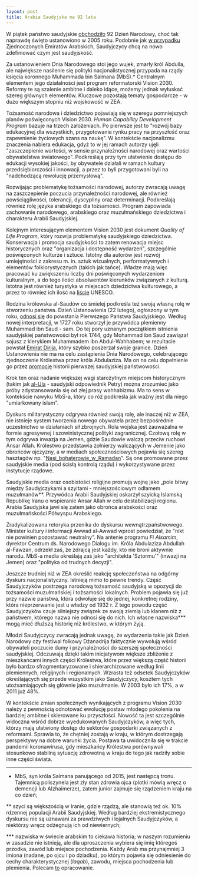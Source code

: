 ```yaml
---
layout: post
title: Arabia Saudyjska ma 92 lata
---
```


W piątek państwo saudyjskie [obchodziło](https://english.alarabiya.net/News/gulf/2022/09/23/Saudi-Arabia-s-92nd-National-Day-Fireworks-air-shows-marks-country-s-founding-) 92 Dzień Narodowy, choć tak naprawdę święto ustanowiono w 2005 roku. Podobnie jak [w przypadku](https://abumarkey.github.io/arabizmy/zea-nacjonalizm/) Zjednoczonych Emiratów Arabskich, Saudyjczycy chcą na nowo zdefiniować czym jest saudyjskość.  

Za ustanowieniem Dnia Narodowego stoi jego wujek, zmarły król Abdulla, ale największe nasilenie się polityki nacjonalistycznej przypada na rządy księcia koronnego Muhammada bin Salmana (MbS).* Centralnym elementem jego działalności jest program reformatorski Vision 2030. Reformy te są szalenie ambitne i daleko idące, możemy jednak wyłuskać szereg głównych elementów. Kluczowe pozostają tematy gospodarcze - w dużo większym stopniu niż wojskowość w ZEA. 

Tożsamość narodowa i dziedzictwo pojawiają się w szeregu pomniejszych planów poświęconych Vision 2030. *Human Capability Development Program* bazuje na trzech założeniach. Po pierwsze jest to "rozwój bazy edukacyjnej dla wszystkich, przygotowanie rynku pracy na przyszłość oraz zapewnienie życiowych szans na naukę". W kontekście nacjonalizmu znaczenia nabiera edukacja, gdyż to w jej ramach autorzy ujęli "zaszczepienie wartości, w sensie przynależności narodowej oraz wartości obywatelstwa światowego". Podkreślają przy tym ułatwienie dostępu do edukacji wysokiej jakości, by obywatele działali w ramach kultury przedsiębiorczości i innowacji, a przez to byli przygotowani byli na "nadchodzącą rewolucję przemysłową".

Rozwijając problematykę tożsamości narodowej, autorzy zwracają uwagę na zaszczepienie poczucia przynależności narodowej, ale również powściągliwości, tolerancji, dyscypliny oraz determinacji. Podkreślają również rolę języka arabskiego dla tożsamości. Program zapowiada zachowanie narodowego, arabskiego oraz muzułmańskiego dziedzictwa i charakteru Arabii Saudyjskiej. 

Kolejnym interesującym elementem Vision 2030 jest dokument *Quality of Life Program*, który rozwija problematykę saudyjskiego dziedzictwa. Konserwacja i promocja saudyjskości to zatem renowacja miejsc historycznych oraz "organizacja i dostępność wydarzeń", szczególnie poświęconych kulturze i sztuce. Istotny dla autorów jest rozwój umiejętności z zakresu m. in.  sztuk wizualnych, performatywnych i elementów folklorystycznych (takich jak tańce). Władze mają więc pracować ku zwiększeniu liczby dni poświęconych wydarzeniom kulturalnym, a do tego ilości absolwentów kierunków związanych z kulturą. Istotna jest również turystyka w miejscach dziedzictwa kulturowego, a przez to również ich ilość na [liście](https://whc.unesco.org/en/statesparties/sa) UNESCO. 

Rodzina królewska al-Saudów co śmielej podkreśla też swoją własną rolę w stworzeniu państwa. Dzień Ustanowienia (22 lutego), ogłoszony w tym roku, [odnosi się](https://agsiw.org/saudi-arabias-national-days-an-evolving-state-formation-narrative/) do powstania Pierwszego Państwa Saudyjskiego. Według nowej interpretacji, w 1727 roku stworzył je przywódca plemienny Muhammad ibn Saud - sam. Do tej pory uznanym początkiem istnienia saudyjskiej państwowości był rok 1744, gdy Mohammad ibn Saud zawiązał sojusz z klerykiem Muhammadem ibn Abdul-Wahhabem; w rezultacie powstał [Emirat Dirija](https://en.wikipedia.org/wiki/Emirate_of_Diriyah), który szybko poszerzał swoje granice. Dzień Ustanowienia nie ma na celu zastąpienia Dnia Narodowego, celebrującego zjednoczenie Królestwa przez króla Abdulaziza. Ma on na celu dopełnienie go przez [promocję](https://en.vogue.me/culture/saudi-founding-day-everything-to-know-history-celebrations/) historii pierwszej saudyjskiej państwowości.

Krok ten oraz nadanie większej wagi starożytnym miejscom historycznym (takim jak [al-Ula](https://welcomesaudi.com/news/discover-al-ula-saudi-arabias-forgotten-past) - saudyjski odpowiednik Petry) można zrozumieć jako próby zdystansowania się od złej prasy wahhabizmu. Ma to sens w kontekście nawyku MbS-a, który co róż podkreśla jak ważny jest dla niego "umiarkowany islam". 

Dyskurs militarystyczny odgrywa również swoją rolę, ale inaczej niż w ZEA, nie istnieje system tworzenia nowego obywatela przez bezpośrednie uczestnictwo w działaniach sił zbrojnych. Rola wojska jest zauważalna w formie agresywnej i szowinistycznej polityki zagranicznej. Czołową rolę w tym odgrywa inwazja na Jemen, gdzie Saudowie walczą przeciw ruchowi Ansar Allah. Królestwo przedstawia żołnierzy walczących w Jemenie jako obrońców ojczyzny, a w mediach społecznościowych pojawia się szereg hasztagów np. "[Nasi_bohaterowie_w_Ramadan](https://www.instagram.com/explore/tags/%D8%A3%D8%A8%D8%B7%D8%A7%D9%84%D9%86%D8%A7_%D9%81%D9%8A_%D8%B1%D9%85%D8%B6%D8%A7%D9%86/)". Są one promowane przez saudyjskie media (pod ścisłą kontrolą rządu) i wykorzystywane przez instytucje rządowe. 

Saudyjskie media oraz osobistości religijne promują wojnę jako „pole bitwy między Saudyjczykami a szyitami - mniejszościowym odłamem muzułmanów**. Przywódca Arabii Saudyjskiej oskarżył szyicką Islamską Republikę Iranu o wspieranie Ansar Allah w celu destabilizacji regionu. Arabia Saudyjska jawi się zatem jako obrońca arabskości oraz muzułmańskości Półwyspu Arabskiego. 

Zradykalizowana retoryka przenika do dyskursu wewnątrzpaństwowego. Minister kultury i informacji Awwad al-Awwad wprost powiedział, że "nikt nie powinien pozostawać neutralny". Na antenie programu *Fi Alsamim*, dyrektor Centrum ds. Narodowego Dialogu im. Króla Abdulaziza Abdullah al-Fawzan, odrzekł zaś, że zdrajcą jest każdy, kto nie broni aktywnie narodu. MbS-a media określają zaś jako "architekta 'Sztormu'" (inwazji na Jemen) oraz "polityka od trudnych decyzji". 

Jeszcze trudniej niż w ZEA określić reakcję społeczeństwa na odgórny dyskurs nacjonalistyczny. Istnieją mimo to pewne trendy. Część Saudyjczyków postrzega narodową tożsamość saudyjską w opozycji do tożsamości muzułmańskiej i tożsamości lokalnych. Problem pojawia się już przy nazwie państwa, która odwołuje się do jednej, konkretnej rodziny, która nieprzerwanie jest u władzy od 1932 r. Z tego powodu część Saudyjczyków czuje silniejszy związek ze swoją ziemią lub klanem niż z państwem, którego nazwa nie odnosi się do nich. Ich własne nazwiska*** mogą mieć dłuższą historię niż królestwo, w którym żyją.

Młodzi Saudyjczycy zwracają jednak uwagę, że wydarzenia takie jak Dzień Narodowy czy festiwal folkowy Dżanadrija faktycznie wywołują wśród obywateli poczucie dumy i przynależności do szerszej społeczności saudyjskiej. Odczuwają dzięki takim inicjatywom większe zbliżenie z mieszkańcami innych części Królestwa, które przez większą część historii było bardzo sfragmentaryzowane i shierarchizowane według linii plemiennych, religijnych i regionalnych. Wzrasta też odsetek Saudyjczyków określających się przede wszystkim jako Saudyjczycy, kosztem tych utożsamiających się głównie jako muzułmanie. W 2003 było ich 17%, a w 2011 już 48%. 

W kontekście zmian społecznych wynikających z programu Vision 2030 należy z pewnością odnotować ewolucję postaw młodego pokolenia na bardziej ambitne i skierowane ku przyszłości. Nowość ta jest szczególnie widoczna wśród dobrze wyedukowanych Saudyjczyków, a więc tych, którzy mają ułatwiony dostęp do sektorów gospodarki związanych z reformami. Sprawia to, że chętniej zostają w kraju, w którym dostrzegają perspektywy na dobre warunki życia. Postawa ta uwidoczniła się w trakcie pandemii koronawirusa, gdy mieszkańcy Królestwa porównywali stosunkowo stabilną sytuację zdrowotną w kraju do tego jak radziły sobie inne części świata. 

---

* MbS, syn króla Salmana panującego od 2015, jest następcą tronu. Tajemnicą poliszynela jest zły stan zdrowia ojca (plotki mówią wręcz o demencji lub Alzhaimerze), zatem junior zajmuje się rządzeniem kraju na co dzień; 

** szyci są większością w Iranie, gdzie rządzą, ale stanowią też ok. 10% rdzennej populacji Arabii Saudyjskiej. Według bardziej ekstremistycznego dyskursu nie są uznawani za prawdziwych i lojalnych Saudyjczyków, a niektórzy wręcz odżegnują ich od niewiernych; 

*** nazwiska w świecie arabskim to ciekawa historia; w naszym rozumieniu w zasadzie nie istnieją, ale dla uproszczenia wybiera się imię któregoś przodka, zawód lub miejsce pochodzenia. Każdy Arab ma przynajmniej 3 imiona (nadane, po ojcu i po dziadku), po którym pojawia się odniesienie do cechy charakterystycznej (*laqab*), zawodu, miejsca pochodzenia lub plemienia. Polecam [to](https://www.councilscienceeditors.org/wp-content/uploads/v28n1p020-021.pdf) opracowanie. 
